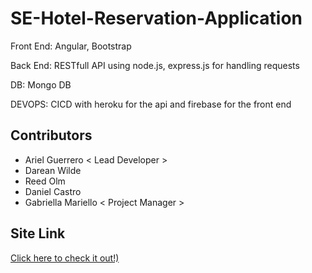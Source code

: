 # SE-Hotel-Reservation-Application

Front End: Angular, Bootstrap

Back End: RESTfull API using node.js, express.js for handling requests 

DB: Mongo DB

DEVOPS: CICD with heroku for the api and firebase for the front end


## Contributors
 * Ariel Guerrero < Lead Developer >
 * Darean Wilde
 * Reed Olm
 * Daniel Castro
 * Gabriella Mariello < Project Manager >



## Site Link

[Click here to check it out!)](https://hotel-reservation-se-site-2021.web.app/)
